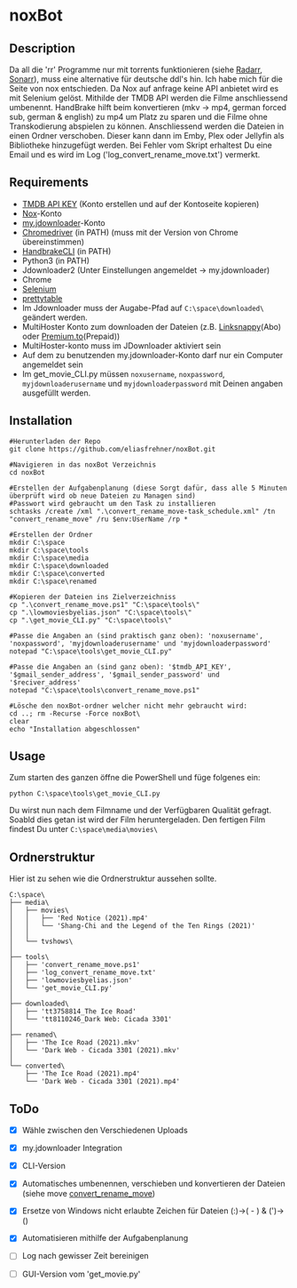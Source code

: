 # noxBot


## Description
Da all die 'rr' Programme nur mit torrents funktionieren (siehe [Radarr](https://radarr.video/), [Sonarr](https://sonarr.tv/)), muss eine alternative für deutsche ddl's hin. Ich habe mich für die Seite von nox entschieden. Da Nox auf anfrage keine API anbietet wird es mit Selenium gelöst. Mithilde der TMDB API werden die Filme anschliessend umbenennt. HandBrake hilft beim konvertieren (mkv -> mp4, german forced sub, german & english) zu mp4 um Platz zu sparen und die Filme ohne Transkodierung abspielen zu können. Anschliessend werden die Dateien in einen Ordner verschoben. Dieser kann dann im Emby, Plex oder Jellyfin als Bibliotheke hinzugefügt werden. Bei Fehler vom Skript erhaltest Du eine Email und es wird im Log ('log_convert_rename_move.txt') vermerkt.




## Requirements
- [TMDB API KEY](https://www.themoviedb.org/settings/api?language=de-CH) (Konto erstellen und auf der Kontoseite kopieren)
- [Nox](https://nox.to/)-Konto
- [my.jdownloader](https://my.jdownloader.org)-Konto
- [Chromedriver](https://chromedriver.chromium.org/) (in PATH) (muss mit der Version von Chrome übereinstimmen)
- [HandbrakeCLI](https://handbrake.fr/downloads2.php) (in PATH)
- Python3 (in PATH)
- Jdownloader2 (Unter Einstellungen angemeldet -> my.jdownloader)
- Chrome
- [Selenium](https://pypi.org/project/selenium/)
- [prettytable](https://pypi.org/project/prettytable/)
- Im Jdownloader muss der Augabe-Pfad auf `C:\space\downloaded\` geändert werden.
- MultiHoster Konto zum downloaden der Dateien (z.B. [Linksnappy](https://linksnappy.com/?ref=354818)(Abo) oder [Premium.to](http://premium.to/?ref=GY2TCMBQ)(Prepaid))
- MultiHoster-konto muss im JDownloader aktiviert sein
- Auf dem zu benutzenden my.jdownloader-Konto darf nur ein Computer angemeldet sein
- Im get_movie_CLI.py müssen `noxusername`, `noxpassword`, `myjdownloaderusername` und `myjdownloaderpassword` mit Deinen angaben ausgefüllt werden.




## Installation


```
#Herunterladen der Repo
git clone https://github.com/eliasfrehner/noxBot.git

#Navigieren in das noxBot Verzeichnis
cd noxBot

#Erstellen der Aufgabenplanung (diese Sorgt dafür, dass alle 5 Minuten überprüft wird ob neue Dateien zu Managen sind)
#Passwort wird gebraucht um den Task zu installieren
schtasks /create /xml ".\convert_rename_move-task_schedule.xml" /tn "convert_rename_move" /ru $env:UserName /rp *

#Erstellen der Ordner
mkdir C:\space
mkdir C:\space\tools
mkdir C:\space\media
mkdir C:\space\downloaded
mkdir C:\space\converted
mkdir C:\space\renamed

#Kopieren der Dateien ins Zielverzeichniss
cp ".\convert_rename_move.ps1" "C:\space\tools\"
cp ".\lowmoviesbyelias.json" "C:\space\tools\"
cp ".\get_movie_CLI.py" "C:\space\tools\"

#Passe die Angaben an (sind praktisch ganz oben): 'noxusername', 'noxpassword', 'myjdownloaderusername' und 'myjdownloaderpassword'
notepad "C:\space\tools\get_movie_CLI.py"

#Passe die Angaben an (sind ganz oben): '$tmdb_API_KEY', '$gmail_sender_address', '$gmail_sender_password' und '$reciver_address'
notepad "C:\space\tools\convert_rename_move.ps1"

#Lösche den noxBot-ordner welcher nicht mehr gebraucht wird:
cd ..; rm -Recurse -Force noxBot\
clear
echo "Installation abgeschlossen"

```


## Usage
Zum starten des ganzen öffne die PowerShell und füge folgenes ein:
```
python C:\space\tools\get_movie_CLI.py
```
Du wirst nun nach dem Filmname und der Verfügbaren Qualität gefragt. Soabld dies getan ist wird der Film heruntergeladen. 
Den fertigen Film findest Du unter `C:\space\media\movies\`



## Ordnerstruktur
Hier ist zu sehen wie die Ordnerstruktur aussehen sollte.
```
C:\space\
├── media\
│   ├── movies\
│   │   ├── 'Red Notice (2021).mp4'
│   │   └── 'Shang-Chi and the Legend of the Ten Rings (2021)'
│   │
│   └── tvshows\
│
├── tools\
│   ├── 'convert_rename_move.ps1'
│   ├── 'log_convert_rename_move.txt'
│   ├── 'lowmoviesbyelias.json'
│   └── 'get_movie_CLI.py'
│
├── downloaded\
│   ├── 'tt3758814_The Ice Road'
│   └── 'tt8110246_Dark Web: Cicada 3301'
│
├── renamed\
│   ├── 'The Ice Road (2021).mkv'
│   └── 'Dark Web - Cicada 3301 (2021).mkv'
│
└── converted\
    ├── 'The Ice Road (2021).mp4'
    └── 'Dark Web - Cicada 3301 (2021).mp4'
```




## ToDo
- [x] Wähle zwischen den Verschiedenen Uploads
- [x] my.jdownloader Integration
- [x] CLI-Version
- [x] Automatisches umbenennen, verschieben und konvertieren der Dateien (siehe move [convert_rename_move](#))
- [x] Ersetze von Windows nicht erlaubte Zeichen für Dateien (:)->( - ) & (')->()
- [x] Automatisieren mithilfe der Aufgabenplanung
- [ ] Log nach gewisser Zeit bereinigen
- [ ] GUI-Version vom 'get_movie.py'

